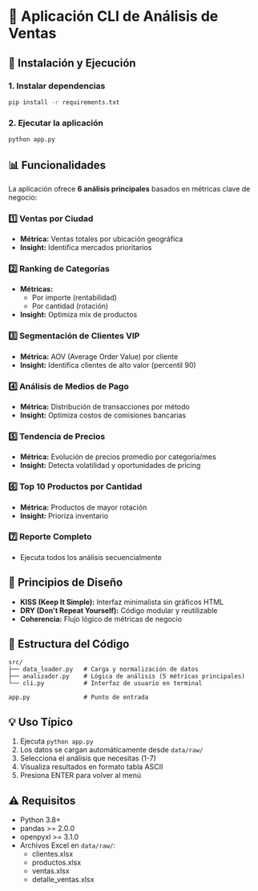 # 📱 Aplicación CLI de Análisis de Ventas

## 🚀 Instalación y Ejecución

### 1. Instalar dependencias
```bash
pip install -r requirements.txt
```

### 2. Ejecutar la aplicación
```bash
python app.py
```

## 📊 Funcionalidades

La aplicación ofrece **6 análisis principales** basados en métricas clave de negocio:

### 1️⃣ Ventas por Ciudad
- **Métrica:** Ventas totales por ubicación geográfica
- **Insight:** Identifica mercados prioritarios

### 2️⃣ Ranking de Categorías
- **Métricas:** 
  - Por importe (rentabilidad)
  - Por cantidad (rotación)
- **Insight:** Optimiza mix de productos

### 3️⃣ Segmentación de Clientes VIP
- **Métrica:** AOV (Average Order Value) por cliente
- **Insight:** Identifica clientes de alto valor (percentil 90)

### 4️⃣ Análisis de Medios de Pago
- **Métrica:** Distribución de transacciones por método
- **Insight:** Optimiza costos de comisiones bancarias

### 5️⃣ Tendencia de Precios
- **Métrica:** Evolución de precios promedio por categoría/mes
- **Insight:** Detecta volatilidad y oportunidades de pricing

### 6️⃣ Top 10 Productos por Cantidad
- **Métrica:** Productos de mayor rotación
- **Insight:** Prioriza inventario

### 7️⃣ Reporte Completo
- Ejecuta todos los análisis secuencialmente

## 🎯 Principios de Diseño

- **KISS (Keep It Simple):** Interfaz minimalista sin gráficos HTML
- **DRY (Don't Repeat Yourself):** Código modular y reutilizable
- **Coherencia:** Flujo lógico de métricas de negocio

## 📁 Estructura del Código

```
src/
├── data_loader.py   # Carga y normalización de datos
├── analizador.py    # Lógica de análisis (5 métricas principales)
└── cli.py           # Interfaz de usuario en terminal

app.py               # Punto de entrada
```

## 💡 Uso Típico

1. Ejecuta `python app.py`
2. Los datos se cargan automáticamente desde `data/raw/`
3. Selecciona el análisis que necesitas (1-7)
4. Visualiza resultados en formato tabla ASCII
5. Presiona ENTER para volver al menú

## ⚠️ Requisitos

- Python 3.8+
- pandas >= 2.0.0
- openpyxl >= 3.1.0
- Archivos Excel en `data/raw/`:
  - clientes.xlsx
  - productos.xlsx
  - ventas.xlsx
  - detalle_ventas.xlsx
